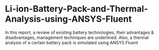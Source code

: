 # Li-ion-Battery-Pack-and-Thermal-Analysis-using-ANSYS-Fluent
In this report, a review of existing battery technologies, their advantages &amp; disadvantages, management techniques are underlined. Also, a thermal analysis of a certain battery pack is simulated using ANSYS Fluent
